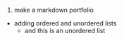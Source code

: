 1. make a markdown portfolio
* adding ordered and unordered lists
  * and this is an unordered list
